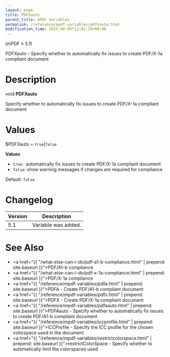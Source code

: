 ```yaml
---
layout: page
title: PDFXauto
parent_title: mPDF Variables
permalink: /reference/mpdf-variables/pdfxauto.html
modification_time: 2015-08-05T12:02:19+00:00
---
```



(mPDF &ge; 5.1)

PDFXauto – Specify whether to automatically fix issues to create PDF/X-1a compliant document

# Description

void **PDFXauto**

Specify whether to automatically fix issues to create PDF/X-1a compliant document

# Values

<span class="parameter">$PDFXauto</span> = `true`\|`false`

**Values**

* `true`:  automatically fix issues to create PDF/X-1a compliant document 
* `false`: show warning messages if changes are required for compliance

Default: `false`

# Changelog

<table class="table">
<thead>
<tr>
  <th>Version</th>
  <th>Description</th>
</tr>
</thead>
<tbody>
<tr>
  <td>5.1</td>
  <td>Variable was added.</td>
</tr>
</tbody>
</table>

# See Also

* <a href="{{ "/what-else-can-i-do/pdf-a1-b-compliance.html" | prepend: site.baseurl }}">PDF/A1-b compliance</a>
* <a href="{{ "/what-else-can-i-do/pdf-x-1a-compliance.html" | prepend: site.baseurl }}">PDF/X-1a compliance</a>
* <a href="{{ "/reference/mpdf-variables/pdfa.html" | prepend: site.baseurl }}">PDFA</a> - Create PDF/A1-b compliant document
* <a href="{{ "/reference/mpdf-variables/pdfx.html" | prepend: site.baseurl }}">PDFX</a> - Create PDF/X-1a compliant document
* <a href="{{ "/reference/mpdf-variables/pdfaauto.html" | prepend: site.baseurl }}">PDFAauto</a> - Specify whether to automatically fix issues to create PDF/A1-b compliant document
* <a href="{{ "/reference/mpdf-variables/iccprofile.html" | prepend: site.baseurl }}">ICCProfile</a> - Specify the ICC profile for the chosen colorspace used in the document
* <a href="{{ "/reference/mpdf-variables/restrictcolorspace.html" | prepend: site.baseurl }}">restrictColorSpace</a> - Specify whether to automatically limit the colorspaces used

